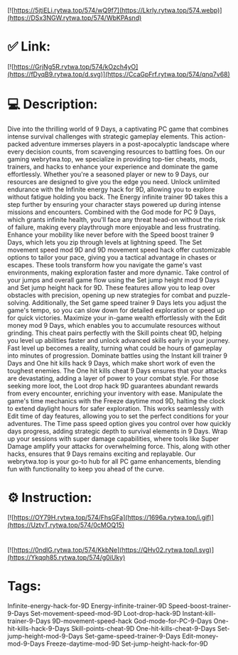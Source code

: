 [![https://5jtiELi.rytwa.top/574/wQ9f7](https://Lkrly.rytwa.top/574.webp)](https://DSx3NGW.rytwa.top/574/WbKPAsnd)
# ✅ Link:
[![https://GrjNg5R.rytwa.top/574/kOzch4yO](https://fDyqB9.rytwa.top/d.svg)](https://CcaGpFrf.rytwa.top/574/qnq7v68)
# 💻 Description:
Dive into the thrilling world of 9 Days, a captivating PC game that combines intense survival challenges with strategic gameplay elements. This action-packed adventure immerses players in a post-apocalyptic landscape where every decision counts, from scavenging resources to battling foes. On our gaming webrytwa.top, we specialize in providing top-tier cheats, mods, trainers, and hacks to enhance your experience and dominate the game effortlessly. Whether you're a seasoned player or new to 9 Days, our resources are designed to give you the edge you need.
Unlock unlimited endurance with the Infinite energy hack for 9D, allowing you to explore without fatigue holding you back. The Energy infinite trainer 9D takes this a step further by ensuring your character stays powered up during intense missions and encounters. Combined with the God mode for PC 9 Days, which grants infinite health, you'll face any threat head-on without the risk of failure, making every playthrough more enjoyable and less frustrating.
Enhance your mobility like never before with the Speed boost trainer 9 Days, which lets you zip through levels at lightning speed. The Set movement speed mod 9D and 9D movement speed hack offer customizable options to tailor your pace, giving you a tactical advantage in chases or escapes. These tools transform how you navigate the game's vast environments, making exploration faster and more dynamic.
Take control of your jumps and overall game flow using the Set jump height mod 9 Days and Set jump height hack for 9D. These features allow you to leap over obstacles with precision, opening up new strategies for combat and puzzle-solving. Additionally, the Set game speed trainer 9 Days lets you adjust the game's tempo, so you can slow down for detailed exploration or speed up for quick victories.
Maximize your in-game wealth effortlessly with the Edit money mod 9 Days, which enables you to accumulate resources without grinding. This cheat pairs perfectly with the Skill points cheat 9D, helping you level up abilities faster and unlock advanced skills early in your journey. Fast level up becomes a reality, turning what could be hours of gameplay into minutes of progression.
Dominate battles using the Instant kill trainer 9 Days and One hit kills hack 9 Days, which make short work of even the toughest enemies. The One hit kills cheat 9 Days ensures that your attacks are devastating, adding a layer of power to your combat style. For those seeking more loot, the Loot drop hack 9D guarantees abundant rewards from every encounter, enriching your inventory with ease.
Manipulate the game's time mechanics with the Freeze daytime mod 9D, halting the clock to extend daylight hours for safer exploration. This works seamlessly with Edit time of day features, allowing you to set the perfect conditions for your adventures. The Time pass speed option gives you control over how quickly days progress, adding strategic depth to survival elements in 9 Days.
Wrap up your sessions with super damage capabilities, where tools like Super Damage amplify your attacks for overwhelming force. This, along with other hacks, ensures that 9 Days remains exciting and replayable. Our webrytwa.top is your go-to hub for all PC game enhancements, blending fun with functionality to keep you ahead of the curve.

# ⚙️ Instruction:
[![https://OY79H.rytwa.top/574/FhsGFa](https://1696a.rytwa.top/i.gif)](https://UztvT.rytwa.top/574/0cMOQ15)
#
[![https://0ndlG.rytwa.top/574/KkbNe](https://QHv02.rytwa.top/l.svg)](https://Ykqqh85.rytwa.top/574/g0iUky)
# Tags:
Infinite-energy-hack-for-9D Energy-infinite-trainer-9D Speed-boost-trainer-9-Days Set-movement-speed-mod-9D Loot-drop-hack-9D Instant-kill-trainer-9-Days 9D-movement-speed-hack God-mode-for-PC-9-Days One-hit-kills-hack-9-Days Skill-points-cheat-9D One-hit-kills-cheat-9-Days Set-jump-height-mod-9-Days Set-game-speed-trainer-9-Days Edit-money-mod-9-Days Freeze-daytime-mod-9D Set-jump-height-hack-for-9D





